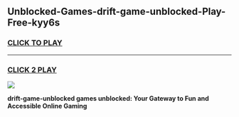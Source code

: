 
## Unblocked-Games-drift-game-unblocked-Play-Free-kyy6s
<h3>
<a href="https://premium76.site?title=drift-game-unblocked&ref=17A">CLICK TO PLAY</a></h3>
<hr>

<h3>
<a href="https://premium76.site?title=drift-game-unblocked&ref=17A">CLICK 2 PLAY</a>
  
</h3>

<a href="https://premium76.site?title=drift-game-unblocked&ref=17A"><img src="https://clearcache.store/games.png"></a>


**drift-game-unblocked games unblocked: Your Gateway to Fun and Accessible Online Gaming**

